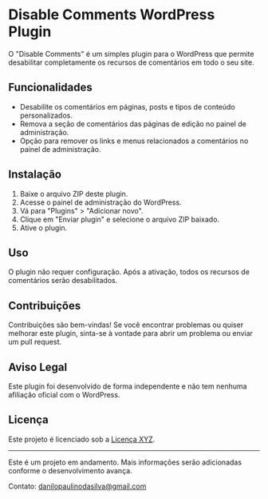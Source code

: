 # Disable Comments WordPress Plugin

O "Disable Comments" é um simples plugin para o WordPress que permite desabilitar completamente os recursos de comentários em todo o seu site.

## Funcionalidades

- Desabilite os comentários em páginas, posts e tipos de conteúdo personalizados.
- Remova a seção de comentários das páginas de edição no painel de administração.
- Opção para remover os links e menus relacionados a comentários no painel de administração.

## Instalação

1. Baixe o arquivo ZIP deste plugin.
2. Acesse o painel de administração do WordPress.
3. Vá para "Plugins" > "Adicionar novo".
4. Clique em "Enviar plugin" e selecione o arquivo ZIP baixado.
5. Ative o plugin.

## Uso

O plugin não requer configuração. Após a ativação, todos os recursos de comentários serão desabilitados.

## Contribuições

Contribuições são bem-vindas! Se você encontrar problemas ou quiser melhorar este plugin, sinta-se à vontade para abrir um problema ou enviar um pull request.

## Aviso Legal

Este plugin foi desenvolvido de forma independente e não tem nenhuma afiliação oficial com o WordPress.

## Licença

Este projeto é licenciado sob a [Licença XYZ](link-para-licenca).

---

Este é um projeto em andamento. Mais informações serão adicionadas conforme o desenvolvimento avança.

Contato: danilopaulinodasilva@gmail.com
